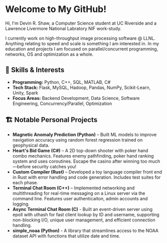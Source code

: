 # Welcome to My GitHub!  

Hi, I'm Devin R. Shaw, a Computer Science student at UC Riverside and a Lawrence Livermore National Labratory NIF work-study. 

I currently work on high-throughput image processing software @ LLNL. Anything relating to speed and scale is something I am interested in. In my education and projects I am focused on parallel/concurrent programming, networks, OS and optimization as a whole. 



## 🔧 Skills & Interests  
- **Programming:** Python, C++, SQL, MATLAB, C#
- **Tech Stack:** Flask, MySQL, Hadoop, Pandas, NumPy, Scikit-Learn, Unity, Spark
- **Focus Areas:** Backend Development, Data Science, Software Engineering, Concurrency/Parallel, Optimization 

## 🏗️ Notable Personal Projects  
- **Magnetic Anomaly Prediction (Python)** – Built ML models to improve navigation accuracy using random forest regression trained on geophysical data.
- **Heart's Bid Game (C#)** – A 2D top-down shooter with poker hand combo mechanics. Features enemy pathfinding, poker hand ranking system and uses coroutines. Escape the casino after winning too much—before security catches you!
- **Custom Compiler (Rust)** – Developed a toy language compiler front end in Rust with error handling and code generation. Includes test suites for each phase.
- **Terminal Chat Room (C++)** – Implemented networking and multithreading for real-time messaging on a Linux server via the command line. Features user authenticaiton, admin accounts and logging.
- **Async Terminal Chat Room (C)** - Built an event-driven server using epoll with uthash for fast client lookup by ID and username, supporting non-blocking I/O, unique user management, and efficient connection handling.
- **simple_noaa (Python)** - A library that streamlines access to the NOAA dataset API with functions that utilize date and time.

